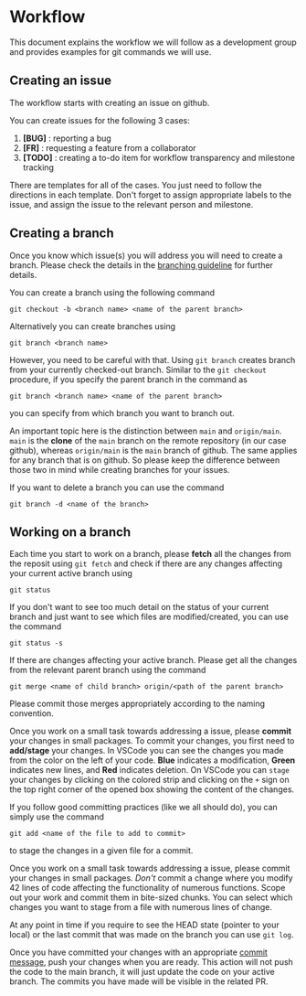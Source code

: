 # Workflow

This document explains the workflow we will follow as a development group and provides examples for git commands we will use.

## Creating an issue

The workflow starts with creating an issue on github.

You can create issues for the following 3 cases:

1. **[BUG]** : reporting a bug
2. **[FR]** : requesting a feature from a collaborator
3. **[TODO]** : creating a to-do item for workflow transparency and milestone tracking 

There are templates for all of the cases. You just need to follow the directions in each template. Don't forget to assign appropriate labels to the issue, and assign the issue to the relevant person and milestone. 

## Creating a branch

Once you know which issue(s) you will address you will need to create a branch. Please check the details in the [branching guideline](https://github.com/PinguDevTeam/ICF-MI-framework/formats/branching.md) for further details.

You can create a branch using the following command

`git checkout -b <branch name> <name of the parent branch>`

Alternatively you can create branches using

`git branch <branch name>`

However, you need to be careful with that. Using `git branch` creates branch from your currently checked-out branch. Similar to the `git checkout` procedure, if you specify the parent branch in the command as

`git branch <branch name> <name of the parent branch>`

you can specify from which branch you want to branch out.

An important topic here is the distinction between `main` and `origin/main`. `main` is the **clone** of the `main` branch on the remote repository (in our case github), whereas `origin/main` is the `main` branch of github. The same applies for any branch that is on github. So please keep the difference between those two in mind while creating branches for your issues.

If you want to delete a branch you can use the command

`git branch -d <name of the branch>`

## Working on a branch

Each time you start to work on a branch, please **fetch** all the changes from the reposit using `git fetch` and check if there are any changes affecting your current active branch using 

`git status`

If you don't want to see too much detail on the status of your current branch and just want to see which files are modified/created, you can use the command 

`git status -s`

If there are changes affecting your active branch. Please get all the changes from the relevant parent branch using the command

```git merge <name of child branch> origin/<path of the parent branch>```

Please commit those merges appropriately according to the naming convention. 

Once you work on a small task towards addressing a issue, please **commit** your changes in small packages. To commit your changes, you first need to **add/stage** your changes. In VSCode you can see the changes you made from the color on the left of your code. **Blue** indicates a modification, **Green** indicates new lines, and **Red** indicates deletion. On VSCode you can `stage` your changes by clicking on the colored strip and clicking on the `+` sign on the top right corner of the opened box showing the content of the changes.

If you follow good committing practices (like we all should do), you can simply use the command

`git add <name of the file to add to commit>`

to stage the changes in a given file for a commit.

Once you work on a small task towards addressing a issue, please commit your changes in small packages. *Don't* commit a change where you modify 42 lines of code affecting the functionality of numerous functions. Scope out your work and commit them in bite-sized chunks. You can select which changes you want to stage from a file with numerous lines of change.

At any point in time if you require to see the HEAD state (pointer to your local) or the last commit that was made on the branch you can use ```git log```.

Once you have committed your changes with an appropriate [commit message](https://github.com/PinguDevTeam/ICF-MI-framework/blob/91ffb3dd783ecc1843eb7a1314276d4ef1636d69/formats/commits.md), push your changes when you are ready. This action will not push the code to the main branch, it will just update the code on your active branch. The commits you have made will be visible in the related PR.